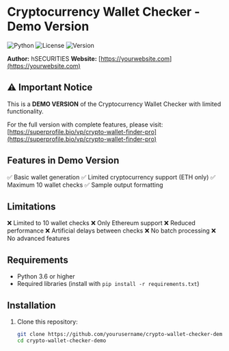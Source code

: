 # Cryptocurrency Wallet Checker - Demo Version

![Python](https://img.shields.io/badge/python-3.6+-blue.svg)
![License](https://img.shields.io/badge/license-MIT-green.svg)
![Version](https://img.shields.io/badge/version-1.0-demo-yellow.svg)

**Author:** hSECURITIES
**Website:** [https://yourwebsite.com](https://yourwebsite.com)

## ⚠️ Important Notice

This is a **DEMO VERSION** of the Cryptocurrency Wallet Checker with limited functionality.

For the full version with complete features, please visit:
[https://superprofile.bio/vp/crypto-wallet-finder-pro](https://superprofile.bio/vp/crypto-wallet-finder-pro)

## Features in Demo Version

✅ Basic wallet generation
✅ Limited cryptocurrency support (ETH only)
✅ Maximum 10 wallet checks
✅ Sample output formatting

## Limitations

❌ Limited to 10 wallet checks
❌ Only Ethereum support
❌ Reduced performance
❌ Artificial delays between checks
❌ No batch processing
❌ No advanced features

## Requirements

- Python 3.6 or higher
- Required libraries (install with `pip install -r requirements.txt`)

## Installation

1. Clone this repository:
   ```bash
   git clone https://github.com/yourusername/crypto-wallet-checker-demo.git
   cd crypto-wallet-checker-demo
